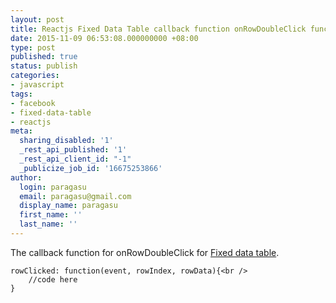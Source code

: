 ```yaml
---
layout: post
title: Reactjs Fixed Data Table callback function onRowDoubleClick function
date: 2015-11-09 06:53:08.000000000 +08:00
type: post
published: true
status: publish
categories:
- javascript
tags:
- facebook
- fixed-data-table
- reactjs
meta:
  sharing_disabled: '1'
  _rest_api_published: '1'
  _rest_api_client_id: "-1"
  _publicize_job_id: '16675253866'
author:
  login: paragasu
  email: paragasu@gmail.com
  display_name: paragasu
  first_name: ''
  last_name: ''
---
```


The callback function for onRowDoubleClick for [Fixed data table](https://facebook.github.io/fixed-data-table).

	rowClicked: function(event, rowIndex, rowData){<br />
		//code here
	}

